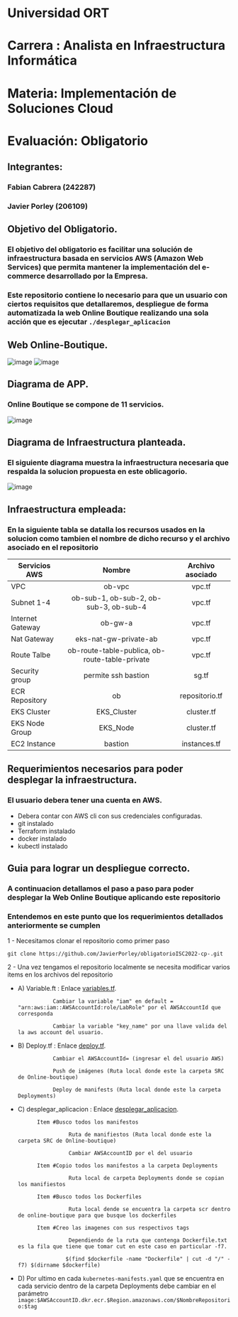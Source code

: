 # Universidad ORT
# Carrera : Analista en Infraestructura Informática
# Materia: Implementación de Soluciones Cloud
# Evaluación: Obligatorio
## Integrantes:
### Fabian Cabrera (242287)
### Javier Porley (206109)
## Objetivo del Obligatorio.
### El objetivo del obligatorio es facilitar una solución de infraestructura basada en servicios AWS (Amazon Web Services) que permita mantener la implementación del e-commerce desarrollado por la Empresa.
### Este repositorio contiene lo necesario para que un usuario con ciertos requisitos que detallaremos, despliegue de forma automatizada la web Online Boutique realizando una sola acción que es ejecutar `./desplegar_aplicacion`

## Web Online-Boutique.

![image](/OB/online-boutique/src/frontend/static/icons/Hipster_HeroLogoCyan.svg) 
![image](/img/online-boutique1.png)

## Diagrama de APP.
### Online Boutique se compone de 11 servicios.

![image](/img/DiagramaApp.png)

## Diagrama de Infraestructura planteada.
### El siguiente diagrama muestra la infraestructura necesaria que respalda la solucion propuesta en este oblicagorio.

![image](/img/ObligatorioISC.drawio.png)

## Infraestructura empleada:
### En la siguiente tabla se datalla los recursos usados en la solucion como tambien el nombre de dicho recurso y el archivo asociado en el repositorio

| Servicios AWS  |    Nombre       |   Archivo asociado   |
| ---------------|:---------------:|:--------------------:|
|       VPC      |     ob-vpc      |        vpc.tf        |
|   Subnet 1-4   | ob-sub-1, ob-sub-2, ob-sub-3, ob-sub-4 |        vpc.tf        |
|Internet Gateway|    ob-gw-a      |        vpc.tf        |
|   Nat Gateway  |  eks-nat-gw-private-ab            |        vpc.tf              |
|  Route Talbe   |ob-route-table-publica, ob-route-table-private          |   vpc.tf                   |
| Security group |      permite ssh bastion           |         sg.tf             |
| ECR Repository |      ob         |         repositorio.tf             |
|   EKS Cluster  |   EKS_Cluster   |     cluster.tf       |
| EKS Node Group |       EKS_Node          |       cluster.tf     |
|   EC2 Instance |    bastion      |     instances.tf     |

## Requerimientos necesarios para poder desplegar la infraestructura.
### El usuario debera tener una cuenta en AWS.
* Debera contar con AWS cli con sus credenciales configuradas.
* git instalado
* Terraform instalado
* docker instalado
* kubectl instalado

## Guia para lograr un despliegue correcto.
### A continuacion detallamos el paso a paso para poder desplegar la Web Online Boutique aplicando este repositorio
### Entendemos en este punto que los requerimientos detallados anteriormente se cumplen


1 - Necesitamos clonar el repositorio como primer paso

 `git clone https://github.com/JavierPorley/obligatorioISC2022-cp-.git`

2 - Una vez tengamos el repositorio localmente se necesita modificar varios items en los archivos del repositorio

   + A) Variable.ft : Enlace [variables.tf](/OB/variables.tf).
  
                    Cambiar la variable "iam" en default = "arn:aws:iam::AWSAccountId:role/LabRole" por el AWSAccountId que corresponda
                    
                    Cambiar la variable "key_name" por una llave valida del la aws account del usuario.
                    
   + B) Deploy.tf :	Enlace [deploy.tf](/OB/deploy.tf).
            
                    Cambiar el AWSAccountId= (ingresar el del usuario AWS)

                    Push de imágenes (Ruta local donde este la carpeta SRC de Online-boutique)

                    Deploy de manifests (Ruta local donde este la carpeta Deployments)
                    
   + C) desplegar_aplicacion :	Enlace [desplegar_aplicacion](/OB/desplegar_aplicacion).
  
               Item #Busco todos los manifestos
               
                         Ruta de manifiestos (Ruta local donde este la carpeta SRC de Online-boutique)
                         
                         Cambiar AWSAccountID por el del usuario

               Item #Copio todos los manifestos a la carpeta Deployments
               
                         Ruta local de carpeta Deployments donde se copian los manifiestos

               Item #Busco todos los Dockerfiles

                         Ruta local dende se encuentra la carpeta scr dentro de online-boutique para que busque los dockerfiles

               Item #Creo las imagenes con sus respectivos tags

                         Dependiendo de la ruta que contenga Dockerfile.txt es la fila que tiene que tomar cut en este caso en particular -f7.
 
                        $(find $dockerfile -name "Dockerfile" | cut -d "/" -f7) $(dirname $dockerfile)
   
   + D) Por ultimo en cada `kubernetes-manifests.yaml` que se encuentra en cada servicio dentro de la carpeta Deployments debe cambiar en el parámetro `image:$AWSAccountID.dkr.ecr.$Region.amazonaws.com/$NombreRepositorio:$tag`
 






